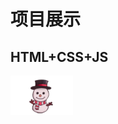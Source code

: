 # 项目展示
## HTML+CSS+JS

<a href="https://Super-Z-J-H.github.io/css+canvas/loading.html"><img src="./snowpeople.png" style="width:100px;"/></a>  
